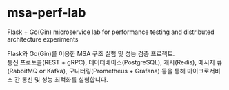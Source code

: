 # msa-perf-lab
Flask + Go(Gin) microservice lab for performance testing and distributed architecture experiments

Flask와 Go(Gin)를 이용한 MSA 구조 실험 및 성능 검증 프로젝트.
<br>
통신 프로토콜(REST + gRPC), 데이터베이스(PostgreSQL), 캐시(Redis), 메시지 큐(RabbitMQ or Kafka), 모니터링(Prometheus + Grafana) 등을 통해
마이크로서비스 간 통신 및 성능 최적화를 실험합니다.
